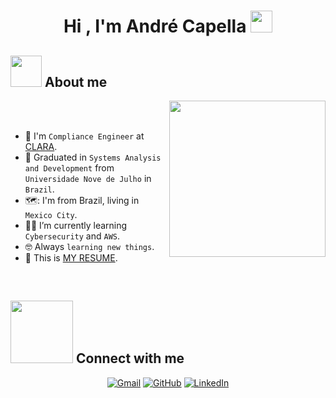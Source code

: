 <h1 align="center">Hi , I'm André Capella <img src="https://media.giphy.com/media/hvRJCLFzcasrR4ia7z/giphy.gif" width="35"></h1>
	
## <picture><img src = "https://github.com/7oSkaaa/7oSkaaa/blob/main/Images/about_me.gif?raw=true" width = 50px></picture> About me

<picture> <img align="right" src="https://github.com/7oSkaaa/7oSkaaa/blob/main/Images/Right_Side.gif?raw=true" width = 250px></picture>

<br><br>

- :bank: I'm `Compliance Engineer` at [CLARA](https://www.clara.com/es-mx/). 
- :school: Graduated in `Systems Analysis and Development` from `Universidade Nove de Julho` in `Brazil`.
- 🗺️: I'm from Brazil, living in `Mexico City`.
- :student: I’m currently learning `Cybersecurity` and `AWS`.
- :nerd_face: Always `learning new things`.
- :thinking: This is [MY RESUME](http://lnkiy.in/UtHJ5).
<br>

## <picture> <img src="https://github.com/7oSkaaa/7oSkaaa/blob/main/Images/Connect-with-me.gif?raw=true" width="100px"> </picture> Connect with me
<p align="center">
	<a href="mailto:andre.capella.itpro@gmail.com"><img img src="https://img.shields.io/badge/gmail-%23EA4335.svg?style=plastic&logo=gmail&logoColor=white" alt="Gmail"/></a>
	<a href="https://github.com/acapella1030"><img src="https://img.shields.io/badge/github-%23181717.svg?style=plastic&logo=github&logoColor=white" alt="GitHub"/></a>
	<a href="https://www.linkedin.com/in/acapella"><img src="https://img.shields.io/badge/linkedin-%230A66C2.svg?style=plastic&logo=linkedin&logoColor=white" alt="LinkedIn"/></a>
</p>
